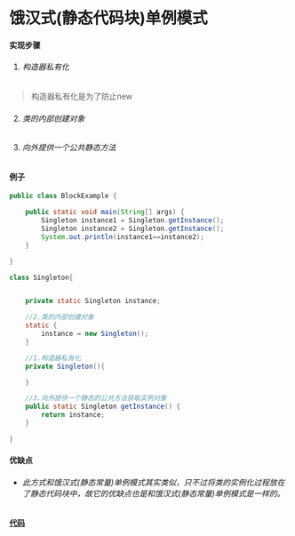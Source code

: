 # 饿汉式(静态代码块)单例模式

#### 实现步骤

1. ###### 构造器私有化

>构造器私有化是为了防止new

2. ###### 类的内部创建对象

3. ###### 向外提供一个公共静态方法

#### 例子

```java
public class BlockExample {

    public static void main(String[] args) {
        Singleton instance1 = Singleton.getInstance();
        Singleton instance2 = Singleton.getInstance();
        System.out.println(instance1==instance2);
    }

}

class Singleton{


    private static Singleton instance;

    //2.类的内部创建对象
    static {
        instance = new Singleton();
    }

    //1.构造器私有化
    private Singleton(){

    }

    //3.向外提供一个静态的公共方法获取实例对象
    public static Singleton getInstance() {
        return instance;
    }

}
```

#### 优缺点

* ###### 此方式和饿汉式(静态常量)单例模式其实类似，只不过将类的实例化过程放在了静态代码块中，故它的优缺点也是和饿汉式(静态常量)单例模式是一样的。

#### [代码](../../../../../src/main/java/org/fade/pattern/singleton/hungry/block/BlockExample.java)
